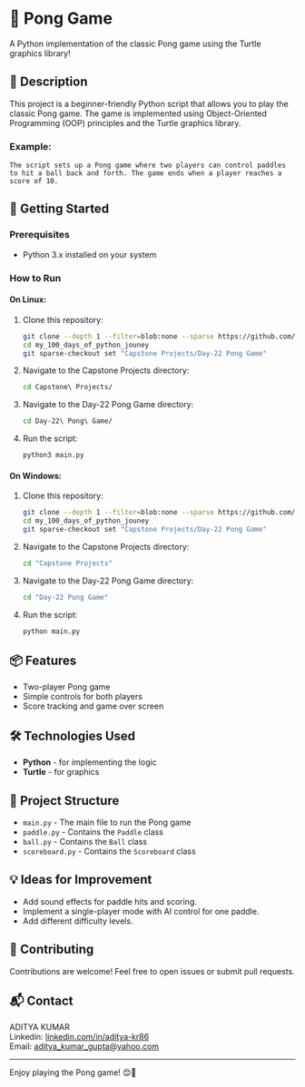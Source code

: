 # 🏓 Pong Game

A Python implementation of the classic Pong game using the Turtle graphics library!

## 📜 Description

This project is a beginner-friendly Python script that allows you to play the classic Pong game. The game is implemented using Object-Oriented Programming (OOP) principles and the Turtle graphics library.

### Example:
```
The script sets up a Pong game where two players can control paddles to hit a ball back and forth. The game ends when a player reaches a score of 10.
```

## 🚀 Getting Started

### Prerequisites

- Python 3.x installed on your system

### How to Run

#### On Linux:

1. Clone this repository:
   ```bash
   git clone --depth 1 --filter=blob:none --sparse https://github.com/aditya-kr86/my_100_days_of_python_jouney.git
   cd my_100_days_of_python_jouney
   git sparse-checkout set "Capstone Projects/Day-22 Pong Game"
   ```
2. Navigate to the Capstone Projects directory:
   ```bash
   cd Capstone\ Projects/
   ```
3. Navigate to the Day-22 Pong Game directory:
   ```bash
   cd Day-22\ Pong\ Game/
   ```
4. Run the script:
   ```bash
   python3 main.py
   ```

#### On Windows:

1. Clone this repository:
   ```bash
   git clone --depth 1 --filter=blob:none --sparse https://github.com/aditya-kr86/my_100_days_of_python_jouney.git
   cd my_100_days_of_python_jouney
   git sparse-checkout set "Capstone Projects/Day-22 Pong Game"
   ```
2. Navigate to the Capstone Projects directory:
   ```bash
   cd "Capstone Projects"
   ```
3. Navigate to the Day-22 Pong Game directory:
   ```bash
   cd "Day-22 Pong Game"
   ```
4. Run the script:
   ```bash
   python main.py
   ```

## 📦 Features

- Two-player Pong game
- Simple controls for both players
- Score tracking and game over screen

## 🛠️ Technologies Used

- **Python** - for implementing the logic
- **Turtle** - for graphics

## 📁 Project Structure

- `main.py` - The main file to run the Pong game
- `paddle.py` - Contains the `Paddle` class
- `ball.py` - Contains the `Ball` class
- `scoreboard.py` - Contains the `Scoreboard` class

## 💡 Ideas for Improvement

- Add sound effects for paddle hits and scoring.
- Implement a single-player mode with AI control for one paddle.
- Add different difficulty levels.

## 🤝 Contributing

Contributions are welcome! Feel free to open issues or submit pull requests.

## 📬 Contact

ADITYA KUMAR  
Linkedin: [linkedin.com/in/aditya-kr86](http://linkedin.com/in/aditya-kr86)  
Email: [aditya_kumar_gupta@yahoo.com](mailto:aditya_kumar_gupta@yahoo.com)

---

Enjoy playing the Pong game! 😊🏓
